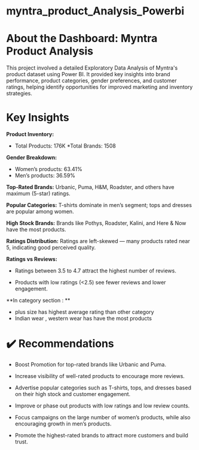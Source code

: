 # myntra_product_Analysis_Powerbi
# About the Dashboard: Myntra Product Analysis
This project involved a detailed Exploratory Data Analysis of Myntra's product dataset using Power BI. It provided key insights into brand performance, product categories, gender preferences, and customer ratings, helping identify opportunities for improved marketing and inventory strategies.

# Key Insights

**Product Inventory:**
* Total Products: 176K
*Total Brands: 1508

**Gender Breakdown:**
* Women’s products: 63.41%
* Men’s products: 36.59%

**Top-Rated Brands:** Urbanic, Puma, H&M, Roadster, and others have maximum (5-star) ratings.

**Popular Categories:** T-shirts dominate in men’s segment; tops and dresses are popular among women.

**High Stock Brands:** Brands like Pothys, Roadster, Kalini, and Here & Now have the most products.

**Ratings Distribution:** Ratings are left-skewed — many products rated near 5, indicating good perceived quality.

**Ratings vs Reviews:**

* Ratings between 3.5 to 4.7 attract the highest number of reviews.

* Products with low ratings (<2.5) see fewer reviews and lower engagement.

**In category section : **
* plus size has highest average rating than other category
* Indian wear , western wear has have the most products

# ✔️ Recommendations
* Boost Promotion for top-rated brands like Urbanic and Puma.

* Increase visibility of well-rated products to encourage more reviews.

* Advertise popular categories such as T-shirts, tops, and dresses based on their high stock and customer engagement.

* Improve or phase out products with low ratings and low review counts.

* Focus campaigns on the large number of women’s products, while also encouraging growth in men’s products.

* Promote the highest-rated brands to attract more customers and build trust.
